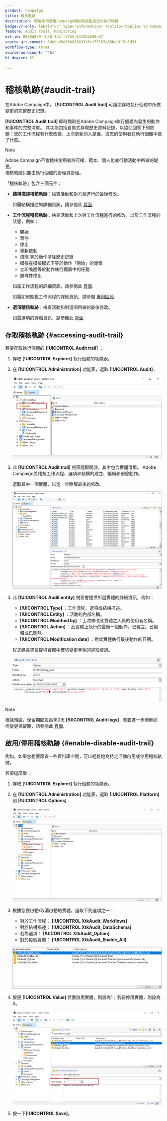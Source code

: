 ```yaml
---
product: campaign
title: 稽核軌跡
description: 瞭解如何使用Campaign稽核軌跡監控您的執行個體
badge-v7-only: label="v7" type="Informative" tooltip="Applies to Campaign Classic v7 only"
feature: Audit Trail, Monitoring
exl-id: 8508d879-fb38-4b1f-9f55-0341bb8d0c67
source-git-commit: 8debcd3d8fb883b3316cf75187a86bebf15a1d31
workflow-type: tm+mt
source-wordcount: '461'
ht-degree: 3%

---
```


# 稽核軌跡{#audit-trail}



在Adobe Campaign中， **[!UICONTROL Audit trail]** 可讓您存取執行個體中所做變更的完整歷史記錄。

**[!UICONTROL Audit trail]** 即時擷取在Adobe Campaign執行個體內發生的動作和事件的完整清單。 其功能包括自助式存取歷史資料記錄，以協助回答下列問題：您的工作流程有什麼改變、上次更新的人是誰，或您的使用者在執行個體中做了什麼。

>[!NOTE]
>
>Adobe Campaign不會稽核使用者許可權、範本、個人化或行銷活動中所做的變更。\
>稽核軌跡只能由執行個體的管理員管理。

「稽核軌跡」包含三個元件：

* **結構描述稽核軌跡**：檢查活動和對方案進行的最後修改。

   如需結構描述的詳細資訊，請參閱此 [頁面](../../configuration/using/data-schemas.md).

* **工作流程稽核軌跡**：檢查活動和上次對工作流程進行的修改，以及工作流程的狀態，例如：

   * 開始
   * 暫停
   * 停止
   * 重新啟動
   * 清理 等於動作清除歷史記錄
   * 模擬在模擬模式下等於動作「開始」的專案
   * 立即喚醒等於動作執行擱置中的任務
   * 無條件停止

   如需工作流程的詳細資訊，請參閱此 [頁面](../../workflow/using/about-workflows.md).

   如需如何監視工作流程的詳細資訊，請參閱 [專用區段](../../workflow/using/monitoring-workflow-execution.md).

* **選項稽核軌跡**：檢查活動和對選項所做的最後修改。

   如需選項的詳細資訊，請參閱此 [頁面](../../installation/using/configuring-campaign-options.md).

## 存取稽核軌跡 {#accessing-audit-trail}

若要存取執行個體的 **[!UICONTROL Audit trail]** ：

1. 存取 **[!UICONTROL Explorer]** 執行個體的功能表。
1. 在 **[!UICONTROL Administration]** 功能表，選取 **[!UICONTROL Audit]** .

   ![](assets/audit_trail_1.png)

1. 此 **[!UICONTROL Audit trail]** 視窗隨即開啟，其中包含實體清單。 Adobe Campaign將稽核工作流程、選項和結構的建立、編輯和刪除動作。

   選取其中一個實體，以進一步瞭解最後的修改。

   ![](assets/audit_trail_2.png)

1. 此 **[!UICONTROL Audit entity]** 視窗會提供所選實體的詳細資訊，例如：

   * **[!UICONTROL Type]** ：工作流程、選項或結構描述。
   * **[!UICONTROL Entity]** ：活動的內部名稱。
   * **[!UICONTROL Modified by]** ：上次修改此實體之人員的使用者名稱。
   * **[!UICONTROL Action]** ：此實體上執行的最後一個動作，已建立、已編輯或已刪除。
   * **[!UICONTROL Modification date]** ：對此實體執行最後動作的日期。

   程式碼區塊會提供實體中確切變更專案的詳細資訊。

   ![](assets/audit_trail_3.png)

>[!NOTE]
>
>根據預設，保留期間設為180天 **[!UICONTROL Audit logs]** . 若要進一步瞭解如何變更保留期，請參閱此 [頁面](../../production/using/database-cleanup-workflow.md#deployment-wizard).

## 啟用/停用稽核軌跡 {#enable-disable-audit-trail}

例如，如果您想要節省一些資料庫空間，可以輕鬆地為特定活動啟用或停用稽核軌跡。

若要這麼做：

1. 存取 **[!UICONTROL Explorer]** 執行個體的功能表。
1. 在 **[!UICONTROL Administration]** 功能表，選取 **[!UICONTROL Platform]** 則 **[!UICONTROL Options]** .

   ![](assets/audit_trail_4.png)

1. 根據您要啟動/取消啟動的實體，選取下列選項之一：

   * 對於工作流程： **[!UICONTROL XtkAudit_Workflows]**
   * 對於結構描述： **[!UICONTROL XtkAudit_DataSchema]**
   * 若為選項： **[!UICONTROL XtkAudit_Option]**
   * 對於每個實體： **[!UICONTROL XtkAudit_Enable_All]**

   ![](assets/audit_trail_5.png)

1. 變更 **[!UICONTROL Value]** 若要啟用實體，則設為1；若要停用實體，則設為0。

   ![](assets/audit_trail_6.png)

1. 按一下&#x200B;**[!UICONTROL Save]**。
